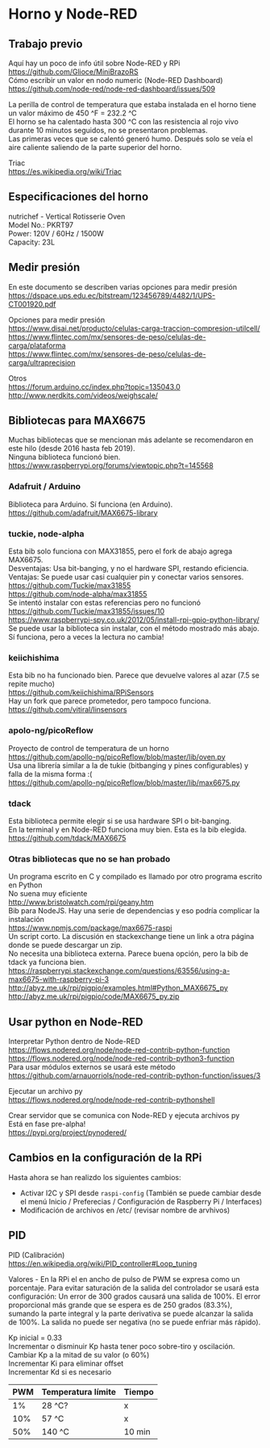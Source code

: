 # Horno y Node-RED

## Trabajo previo
Aquí hay un poco de info útil sobre Node-RED y RPi  
https://github.com/Glioce/MiniBrazoRS  
Cómo escribir un valor en nodo numeric (Node-RED Dashboard)  
https://github.com/node-red/node-red-dashboard/issues/509  

La perilla de control de temperatura que estaba instalada en el horno tiene un valor máximo de
450 ^F = 232.2 ^C  
El horno se ha calentado hasta 300 ^C con las resistencia al rojo vivo durante 10 minutos seguidos,
no se presentaron problemas.  
Las primeras veces que se calentó generó humo. Después solo se veía el aire caliente saliendo de
la parte superior del horno.  

Triac  
https://es.wikipedia.org/wiki/Triac  

## Especificaciones del horno
nutrichef - Vertical Rotisserie Oven  
Model No.: PKRT97  
Power: 120V / 60Hz / 1500W  
Capacity: 23L

## Medir presión  
En este documento se describen varias opciones para medir presión  
https://dspace.ups.edu.ec/bitstream/123456789/4482/1/UPS-CT001920.pdf  

Opciones para medir presión  
https://www.disai.net/producto/celulas-carga-traccion-compresion-utilcell/  
https://www.flintec.com/mx/sensores-de-peso/celulas-de-carga/plataforma  
https://www.flintec.com/mx/sensores-de-peso/celulas-de-carga/ultraprecision  

Otros  
https://forum.arduino.cc/index.php?topic=135043.0  
http://www.nerdkits.com/videos/weighscale/  


## Bibliotecas para MAX6675
Muchas bibliotecas que se mencionan más adelante se recomendaron en este hilo (desde 2016 hasta feb 2019).  
Ninguna biblioteca funcionó bien.  
https://www.raspberrypi.org/forums/viewtopic.php?t=145568  

### Adafruit / Arduino
Biblioteca para Arduino. Sí funciona (en Arduino).  
https://github.com/adafruit/MAX6675-library  

### tuckie, node-alpha
Esta bib solo funciona con MAX31855, pero el fork de abajo agrega MAX6675.  
Desventajas: Usa bit-banging, y no el hardware SPI, restando eficiencia.  
Ventajas: Se puede usar casi cualquier pin y conectar varios sensores.  
https://github.com/Tuckie/max31855  
https://github.com/node-alpha/max31855  
Se intentó instalar con estas referencias pero no funcionó  
https://github.com/Tuckie/max31855/issues/10  
https://www.raspberrypi-spy.co.uk/2012/05/install-rpi-gpio-python-library/  
Se puede usar la biblioteca sin instalar, con el método mostrado más abajo.  
Sí funciona, pero a veces la lectura no cambia!  

### keiichishima
Esta bib no ha funcionado bien.
Parece que devuelve valores al azar (7.5 se repite mucho)  
https://github.com/keiichishima/RPiSensors  
Hay un fork que parece prometedor, pero tampoco funciona.  
https://github.com/vitiral/linsensors  

### apolo-ng/picoReflow
Proyecto de control de temperatura de un horno  
https://github.com/apollo-ng/picoReflow/blob/master/lib/oven.py  
Usa una librería similar a la de tukie (bitbanging y pines configurables) y falla de la misma forma :(  
https://github.com/apollo-ng/picoReflow/blob/master/lib/max6675.py

### tdack
Esta biblioteca permite elegir si se usa hardware SPI o bit-banging.  
En la terminal y en Node-RED funciona muy bien. Esta es la bib elegida.  
https://github.com/tdack/MAX6675  

### Otras bibliotecas que no se han probado  
Un programa escrito en C y compilado es llamado por otro programa escrito en Python  
No suena muy eficiente  
http://www.bristolwatch.com/rpi/geany.htm  
Bib para NodeJS. Hay una serie de dependencias y eso podría complicar la instalación  
https://www.npmjs.com/package/max6675-raspi  
Un script corto. La discusión en stackexchange tiene un link a otra página donde se puede descargar un zip.  
No necesita una biblioteca externa. Parece buena opción, pero la bib de tdack ya funciona bien.  
https://raspberrypi.stackexchange.com/questions/63556/using-a-max6675-with-raspberry-pi-3  
http://abyz.me.uk/rpi/pigpio/examples.html#Python_MAX6675_py  
http://abyz.me.uk/rpi/pigpio/code/MAX6675_py.zip  

## Usar python en Node-RED
Interpretar Python dentro de Node-RED  
https://flows.nodered.org/node/node-red-contrib-python-function  
https://flows.nodered.org/node/node-red-contrib-python3-function  
Para usar módulos externos se usará este método  
https://github.com/arnauorriols/node-red-contrib-python-function/issues/3  

Ejecutar un archivo py  
https://flows.nodered.org/node/node-red-contrib-pythonshell

Crear servidor que se comunica con Node-RED y ejecuta archivos py  
Está en fase pre-alpha!  
https://pypi.org/project/pynodered/  

## Cambios en la configuración de la RPi
Hasta ahora se han realizdo los siguientes cambios:  
+ Activar I2C y SPI desde `raspi-config` (También se puede cambiar desde el menú Inicio / Preferecias / Configuración de Raspberry Pi / Interfaces)  
+ Modificación de archivos en /etc/ (revisar nombre de arvhivos)  

## PID
PID (Calibración)  
https://en.wikipedia.org/wiki/PID_controller#Loop_tuning  

Valores - En la RPi el en ancho de pulso de PWM se expresa como un porcentaje. Para evitar saturación de la salida del controlador se usará esta configuración: Un error de 300 grados causará una salida de 100%. El error proporcional más grande que se espera es de 250 grados (83.3%), sumando la parte integral y la parte derivativa se puede alcanzar la salida de 100%. La salida no puede ser negativa (no se puede enfriar más rápido).  

Kp inicial = 0.33  
Incrementar o disminuir Kp hasta tener poco sobre-tiro y oscilación.  
Cambiar Kp a la mitad de su valor (o 60%)  
Incrementar Ki para eliminar offset  
Incrementar Kd si es necesario  

| PWM | Temperatura límite | Tiempo
------|--------------------|-------
| 1%  | 28 ^C? | x
| 10% | 57 ^C  | x
| 50% | 140 ^C | 10 min

